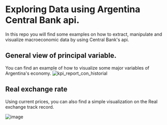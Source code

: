 # Exploring Data using Argentina Central Bank api.
In this repo you will find some examples on how to extract, manipulate and visualize macroeconomic data by using Central Bank's api.

## General view of principal variable.
You can find an example of how to visualize some major variables of Argentina's economy.
![kpi_report_con_historial](https://github.com/user-attachments/assets/3b60b9c6-082f-4ef5-a86c-499b8815dddb)

## Real exchange rate 
Using current prices, you can also find a simple visualization on the Real exchange track record.

![image](https://github.com/user-attachments/assets/95803e00-0405-432b-8bb3-8bd44df03f0b)

